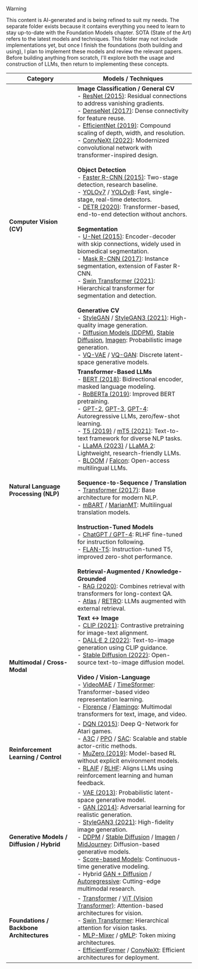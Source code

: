 > [!Warning]
> This content is AI-generated and is being refined to suit my needs. The separate folder exists because it contains everything you need to learn to stay up-to-date with the Foundation Models chapter. SOTA (State of the Art) refers to the latest models and techniques. This folder may not include implementations yet, but once I finish the foundations (both building and using), I plan to implement these models and review the relevant papers. Before building anything from scratch, I'll explore both the usage and construction of LLMs, then return to implementing these concepts.



| Category                | Models / Techniques                                                                                                                                                                                                                                                                                                                                                  |
|-------------------------|---------------------------------------------------------------------------------------------------------------------------------------------------------------------------------------------------------------------------------------------------------------------------------------------------------------------------------------------------------------------|
| **Computer Vision (CV)** | **Image Classification / General CV**<br>- [ResNet (2015)](https://arxiv.org/abs/1512.03385): Residual connections to address vanishing gradients.<br>- [DenseNet (2017)](https://arxiv.org/abs/1608.06993): Dense connectivity for feature reuse.<br>- [EfficientNet (2019)](https://arxiv.org/abs/1905.11946): Compound scaling of depth, width, and resolution.<br>- [ConvNeXt (2022)](https://arxiv.org/abs/2201.03545): Modernized convolutional network with transformer-inspired design.<br><br>**Object Detection**<br>- [Faster R-CNN (2015)](https://arxiv.org/abs/1506.01497): Two-stage detection, research baseline.<br>- [YOLOv7](https://arxiv.org/abs/2207.02696) / [YOLOv8](https://github.com/ultralytics/ultralytics): Fast, single-stage, real-time detectors.<br>- [DETR (2020)](https://arxiv.org/abs/2005.12872): Transformer-based, end-to-end detection without anchors.<br><br>**Segmentation**<br>- [U-Net (2015)](https://arxiv.org/abs/1505.04597): Encoder-decoder with skip connections, widely used in biomedical segmentation.<br>- [Mask R-CNN (2017)](https://arxiv.org/abs/1703.06870): Instance segmentation, extension of Faster R-CNN.<br>- [Swin Transformer (2021)](https://arxiv.org/abs/2103.14030): Hierarchical transformer for segmentation and detection.<br><br>**Generative CV**<br>- [StyleGAN](https://arxiv.org/abs/1812.04948) / [StyleGAN3 (2021)](https://arxiv.org/abs/2106.12423): High-quality image generation.<br>- [Diffusion Models (DDPM)](https://arxiv.org/abs/2006.11239), [Stable Diffusion](https://arxiv.org/abs/2112.10752), [Imagen](https://arxiv.org/abs/2205.11487): Probabilistic image generation.<br>- [VQ-VAE](https://arxiv.org/abs/1711.00937) / [VQ-GAN](https://arxiv.org/abs/2012.09841): Discrete latent-space generative models. |
| **Natural Language Processing (NLP)** | **Transformer-Based LLMs**<br>- [BERT (2018)](https://arxiv.org/abs/1810.04805): Bidirectional encoder, masked language modeling.<br>- [RoBERTa (2019)](https://arxiv.org/abs/1907.11692): Improved BERT pretraining.<br>- [GPT-2](https://cdn.openai.com/better-language-models/paper.pdf), [GPT-3](https://arxiv.org/abs/2005.14165), [GPT-4](https://cdn.openai.com/papers/gpt-4.pdf): Autoregressive LLMs, zero/few-shot learning.<br>- [T5 (2019)](https://arxiv.org/abs/1910.10683) / [mT5 (2021)](https://arxiv.org/abs/2010.11934): Text-to-text framework for diverse NLP tasks.<br>- [LLaMA (2023)](https://arxiv.org/abs/2302.13971) / [LLaMA 2](https://arxiv.org/abs/2307.09288): Lightweight, research-friendly LLMs.<br>- [BLOOM](https://arxiv.org/abs/2211.05100) / [Falcon](https://arxiv.org/abs/2306.01116): Open-access multilingual LLMs.<br><br>**Sequence-to-Sequence / Translation**<br>- [Transformer (2017)](https://arxiv.org/abs/1706.03762): Base architecture for modern NLP.<br>- [mBART](https://arxiv.org/abs/2001.08210) / [MarianMT](https://arxiv.org/abs/2007.13802): Multilingual translation models.<br><br>**Instruction-Tuned Models**<br>- [ChatGPT / GPT-4](https://cdn.openai.com/papers/gpt-4.pdf): RLHF fine-tuned for instruction following.<br>- [FLAN-T5](https://arxiv.org/abs/2210.11416): Instruction-tuned T5, improved zero-shot performance.<br><br>**Retrieval-Augmented / Knowledge-Grounded**<br>- [RAG (2020)](https://arxiv.org/abs/2005.11401): Combines retrieval with transformers for long-context QA.<br>- [Atlas](https://arxiv.org/abs/2212.08061) / [RETRO](https://arxiv.org/abs/2110.07875): LLMs augmented with external retrieval. |
| **Multimodal / Cross-Modal** | **Text ↔ Image**<br>- [CLIP (2021)](https://arxiv.org/abs/2103.00020): Contrastive pretraining for image-text alignment.<br>- [DALL·E 2 (2022)](https://arxiv.org/abs/2204.06125): Text-to-image generation using CLIP guidance.<br>- [Stable Diffusion (2022)](https://arxiv.org/abs/2112.10752): Open-source text-to-image diffusion model.<br><br>**Video / Vision-Language**<br>- [VideoMAE](https://arxiv.org/abs/2203.12602) / [TimeSformer](https://arxiv.org/abs/2102.05095): Transformer-based video representation learning.<br>- [Florence](https://arxiv.org/abs/2111.11432) / [Flamingo](https://arxiv.org/abs/2204.14198): Multimodal transformers for text, image, and video. |
| **Reinforcement Learning / Control** | - [DQN (2015)](https://www.nature.com/articles/nature14236): Deep Q-Network for Atari games.<br>- [A3C](https://arxiv.org/abs/1602.01783) / [PPO](https://arxiv.org/abs/1707.06347) / [SAC](https://arxiv.org/abs/1801.01290): Scalable and stable actor-critic methods.<br>- [MuZero (2019)](https://arxiv.org/abs/1911.08265): Model-based RL without explicit environment models.<br>- [RLAIF](https://arxiv.org/abs/2309.16647) / [RLHF](https://arxiv.org/abs/2203.02155): Aligns LLMs using reinforcement learning and human feedback. |
| **Generative Models / Diffusion / Hybrid** | - [VAE (2013)](https://arxiv.org/abs/1312.6114): Probabilistic latent-space generative model.<br>- [GAN (2014)](https://arxiv.org/abs/1406.2661): Adversarial learning for realistic generation.<br>- [StyleGAN3 (2021)](https://arxiv.org/abs/2106.12423): High-fidelity image generation.<br>- [DDPM](https://arxiv.org/abs/2006.11239) / [Stable Diffusion](https://arxiv.org/abs/2112.10752) / [Imagen](https://arxiv.org/abs/2205.11487) / [MidJourney](https://docs.midjourney.com/docs/research): Diffusion-based generative models.<br>- [Score-based Models](https://arxiv.org/abs/2011.13456): Continuous-time generative modeling.<br>- Hybrid [GAN + Diffusion](https://arxiv.org/abs/2302.03069) / [Autoregressive](https://arxiv.org/abs/1706.03762): Cutting-edge multimodal research. |
| **Foundations / Backbone Architectures** | - [Transformer](https://arxiv.org/abs/1706.03762) / [ViT (Vision Transformer)](https://arxiv.org/abs/2010.11929): Attention-based architectures for vision.<br>- [Swin Transformer](https://arxiv.org/abs/2103.14030): Hierarchical attention for vision tasks.<br>- [MLP-Mixer](https://arxiv.org/abs/2105.01601) / [gMLP](https://arxiv.org/abs/2105.08050): Token mixing architectures.<br>- [EfficientFormer](https://arxiv.org/abs/2206.01191) / [ConvNeXt](https://arxiv.org/abs/2201.03545): Efficient architectures for deployment. |
